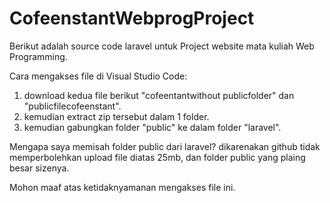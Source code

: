 # CofeenstantWebprogProject
Berikut adalah source code laravel untuk Project website mata kuliah Web Programming.

Cara mengakses file di Visual Studio Code:
1. download kedua file berikut "cofeentantwithout publicfolder" dan "publicfilecofeenstant".
2. kemudian extract zip tersebut dalam 1 folder.
3. kemudian gabungkan folder "public" ke dalam folder "laravel".

Mengapa saya memisah folder public dari laravel?
dikarenakan github tidak memperbolehkan upload file diatas 25mb, dan folder public yang plaing besar sizenya.

Mohon maaf atas ketidaknyamanan mengakses file ini.
